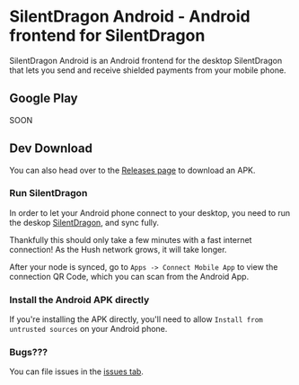 # SilentDragon Android - Android frontend for SilentDragon

SilentDragon Android is an Android frontend for the desktop SilentDragon that lets you send and receive shielded payments from your mobile phone.


## Google Play

SOON

## Dev Download

You can also head over to the [Releases page](https://github.com/MyHush/SilentDragonAndroid/releases) to download an APK.

### Run SilentDragon

In order to let your Android phone connect to your desktop, you need to run the deskop [SilentDragon](https://github.com/MyHush/SilentDragon), and sync fully.

Thankfully this should only take a few minutes with a fast internet connection! As the Hush network grows, it will take longer.

After your node is synced, go to `Apps -> Connect Mobile App` to view the connection QR Code, which you can scan from the Android App.

### Install the Android APK directly

If you're installing the APK directly, you'll need to allow `Install from untrusted sources` on your Android phone.

### Bugs???

You can file issues in the [issues tab](https://github.com/MyHush/SilentDragonAndroid/issues).

